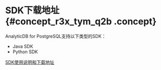 # SDK下载地址 {#concept_r3x_tym_q2b .concept}

AnalyticDB for PostgreSQL支持以下类型的SDK：

-   Java SDK
-   Python SDK

[SDK使用说明和下载地址](http://t.cn/E5HmtTR)


